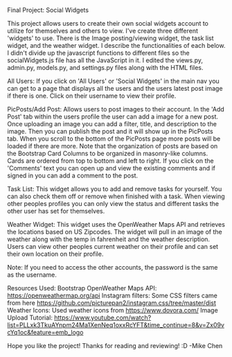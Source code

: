 Final Project: Social Widgets

This project allows users to create their own social widgets account to utilize for themselves and others to view. I've create three
 different 'widgets' to use. There is the Image posting/viewing widget, the task list widget, and the weather widget. I describe the
 functionalities of each below. I didn't divide up the javascript functions to different files so the socialWidgets.js file has all the
 JavaScript in it. I edited the views.py, admin.py, models.py, and settings.py files along with the HTML files.

All Users: If you click on 'All Users' or 'Social Widgets' in the main nav you can get to a page that displays all the users and the users
 latest post image if there is one. Click on their username to view their profile.

PicPosts/Add Post: Allows users to post images to their account. In the 'Add Post' tab within the users profile the user can add a image for
 a new post. Once uploading an image you can add a filter, title, and description to the image. Then you can publish the post and it will 
 show up in the PicPosts tab. When you scroll to the bottom of the PicPosts page more posts will be loaded if there are more. Note that the 
 organization of posts are based on the Bootstrap Card Columns to be organized in masonry-like columns. Cards are ordered from top to bottom 
 and left to right. If you click on the 'Comments' text you can open up and view the existing comments and if signed in you can add a 
 comment to the post.

Task List: This widget allows you to add and remove tasks for yourself. You can also check them off or remove when finished with a task.
When viewing other peoples profiles you can only view the status and different tasks the other user has set for themselves.

Weather Widget: This widget uses the OpenWeather Maps API and retrieves the locations based on US Zipcodes. The widget will pull in an image
 of the weather along with the temp in fahrenheit and the weather description. Users can view other peoples current weather on their profile 
 and can set their own location on their profile.

Note: If you need to access the other accounts, the password is the same as the username.


Resources Used:
Bootstrap
OpenWeather Maps API: https://openweathermap.org/api
Instagram filters: Some CSS filters came from here https://github.com/picturepan2/instagram.css/tree/master/dist
Weather Icons: Used weather icons from https://www.dovora.com/
Image Upload Tutorial: https://www.youtube.com/watch?list=PLLxk3TkuAYnpm24Ma1XenNeq1oxxRcYFT&time_continue=8&v=Zx09vcYq1oc&feature=emb_logo


Hope you like the project!
Thanks for reading and reviewing! :D
-Mike Chen
